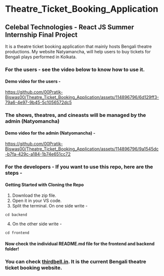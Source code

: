 # Theatre_Ticket_Booking_Application

## Celebal Technologies - React JS Summer Internship Final Project

It is a theatre ticket booking application that mainly hosts Bengali theatre productions. My website Natyamancha, will help users to buy tickets for Bengali plays performed in Kolkata.

### For the users - see the video below to know how to use it.

#### Demo video for the users - 



https://github.com/00Pratik-Biswas00/Theatre_Ticket_Booking_Application/assets/114896796/6d129ff3-79a6-4e97-9b45-5c1056572dc5



### The shows, theatres, and cineasts will be managed by the admin (Natyomancha)

#### Demo video for the admin (Natyomancha) -



https://github.com/00Pratik-Biswas00/Theatre_Ticket_Booking_Application/assets/114896796/9a1545dc-b7fa-429c-a184-1b74e651cc72



### For the developers - If you want to use this repo, here are the steps - 


#### Getting Started with Cloning the Repo

1. Download the zip file.
2. Open it in your VS code. 
3. Split the terminal. On one side write - 

``` 
cd backend
```

4. On the other side write - 

```
cd frontend
```

#### Now check the individual README.md file for the frontend and backend folder!

### You can check [thirdbell.in](https://www.thirdbell.in/). It is the current Bengali theatre ticket booking website.





